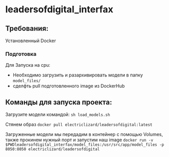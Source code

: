 # leadersofdigital_interfax


## Требования:
Установленный Docker

### Подготовка
Для Запуска на cpu:
- Необходимо загрузить и разархивировать модели в папку `model_files/`
- сделфть pull подготовленного image из DockerHub

## Команды для запуска проекта:
Загрузите модели командой:
```sh load_models.sh```

Стянем образ
```docker pull electriclizard/leadersofdigital:latest```

Загруженные модели мы передадим в контейнер с помощью Volumes, также прокинем нужный порт и запустим наш image
```docker run -v $PWDleadersofdigital_interfax/model_files:/usr/src/app/model_files -p 8050:8050 electriclizard/leadersofdigital```